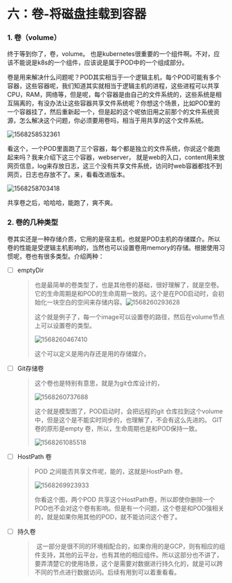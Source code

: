 # 六：卷-将磁盘挂载到容器




### 1. 卷（volume）

终于等到你了，卷，volume。 也是kubernetes很重要的一个组件啊。不对，应该不能说是k8s的一个组件，应该说是属于POD中的一个组成部分。

卷是用来解决什么问题呢？POD其实相当于一个逻辑主机，每个POD可能有多个容器，这些容器呢，我们知道其实就相当于逻辑主机的进程，这些进程可以共享CPU，RAM，网络等，但是呢，每个容器是由自己的文件系统的，这些系统是相互隔离的，有没办法让这些容器共享文件系统呢？你想这个场景，比如POD里的一个容器挂了，然后重新起一个，但是起的这个呢依旧用之前那个的文件系统资源，怎么解决这个问题，你必须要用卷吗，相当于用共享的这个文件系统。

![1568258532361](https://tva1.sinaimg.cn/large/006y8mN6gy1g6x4eedbqdj30hd0fidkk.jpg)

看这个，一个POD里面跑了三个容器，每个都是独立的文件系统，你说这个能跑起来吗？我来介绍下这三个容器，webserver， 就是web的入口，content用来放网页信息，log来存放日志，这三个没有共享文件系统，访问时web容器都找不到网页，日志也存放不了。来，看看改进版本。

![1568258703418](https://tva1.sinaimg.cn/large/006y8mN6gy1g6x4egqjntj30f70fngs5.jpg)

共享卷之后，哈哈哈，能跑了，爽不爽。



###  2. 卷的几种类型

卷其实还是一种存储介质，它用的是宿主机，也就是POD主机的存储媒介。所以卷的性能是受逻辑主机影响的，当然也可以设置卷用memory的存储。根据使用习惯呢，卷也有很多类型。介绍两种：

- [ ] emptyDir

	> 也是最简单的卷类型了，也是其他卷的基础，很好理解了，就是空卷。它的生命周期是和POD的生命周期一致的。这个是在POD启动时，会初始化一块空白的空间来存储内容。![1568260293628](https://tva1.sinaimg.cn/large/006y8mN6gy1g6x4ein3a0j30l10d078g.jpg)
	>
	> 这个就是例子了，每一个image可以设置卷的路径，然后在volume节点上可以设置卷的类型。
	>
	> ![1568260467410](https://tva1.sinaimg.cn/large/006y8mN6gy1g6x4ejucirj30ih02zdg6.jpg)
	>
	> 
	>
	> 这个可以定义是用内存还是用的存储媒介。



- [ ] Git存储卷

	> 这个卷也是特别有意思，就是为git仓库设计的，
	>
	> ![1568260737688](https://tva1.sinaimg.cn/large/006y8mN6gy1g6x4elernrj30kz09sn1k.jpg)
	>
	> 
	>
	> 这个就是模型图了，POD启动时，会把远程的git 仓库拉到这个volume中，但是这个是不能实时同步的，也理解了，不会有这么先进的。 GIT 卷的原形是empty 卷，所以，生命周期也是和POD保持一致。
	>
	> ![1568261085518](https://tva1.sinaimg.cn/large/006y8mN6gy1g6x4em9kzqj30lq0abtba.jpg)



- [ ] HostPath 卷

	> POD 之间能否共享文件呢，能的，这就是HostPath 卷。
	>
	> ![1568269923933](https://tva1.sinaimg.cn/large/006y8mN6gy1g6x4eo1yr8j30kt0abdkv.jpg)
	>
	> 
	>
	> 你看这个图，两个POD 共享这个HostPath卷，所以即使你删除一个POD也不会对这个卷有影响。但是有一个问题，这个卷是和POD强相关的，就是如果你用其他的POD，就不能访问这个卷了。

	

- [ ] 持久卷

	>  这一部分是很不同的环境相配合的，如果你用的是GCP，则有相应的组件支持，其他的云平台，也有其他的相应组件。所以这部分也不讲了，要弄清楚它的使用场景，这个是需要对数据进行持久化的，就是可以跨不同的节点进行数据访问。后续有用到可以着重看看。




